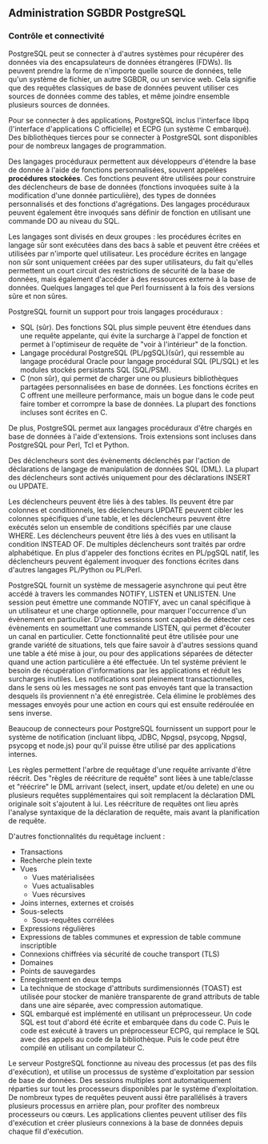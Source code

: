 ## Administration SGBDR PostgreSQL

### Contrôle et connectivité

PostgreSQL peut se connecter à d'autres systèmes pour récupérer des données via des encapsulateurs
de données étrangères (FDWs). Ils peuvent prendre la forme de n'importe quelle source de données,
telle qu'un système de fichier, un autre SGBDR, ou un service web. Cela signifie que des requêtes
classiques de base de données peuvent utiliser ces sources de données comme des tables, et même
joindre ensemble plusieurs sources de données.

Pour se connecter à des applications, PostgreSQL inclus l'interface libpq (l'interface
d'applications C officielle) et ECPG (un système C embarqué). Des bibliothèques tierces pour se
connecter à PostgreSQL sont disponibles pour de nombreux langages de programmation.

Des langages procéduraux permettent aux développeurs d'étendre la base de donnée à l'aide de
fonctions personnalisées, souvent appelées **procédures stockées**. Ces fonctions peuvent être
utilisées pour construire des déclencheurs de base de données (fonctions invoquées suite à la
modification d'une donnée particulière), des types de données personnalisés et des fonctions
d'agrégations. Des langages procéduraux peuvent également être invoqués sans définir de fonction en
utilisant une commande DO au niveau du SQL.

Les langages sont divisés en deux groupes : les procédures écrites en langage sûr sont exécutées
dans des bacs à sable et peuvent être créées et utilisées par n'importe quel utilisateur. Les
procédure écrites en langage non sûr sont uniquement créées par des super utilisateurs, du fait
qu'elles permettent un court circuit des restrictions de sécurité de la base de données, mais
également d'accéder à des ressources externe à la base de données. Quelques langages tel que Perl
fournissent à la fois des versions sûre et non sûres.

PostgreSQL fournit un support pour trois langages procéduraux :

* SQL (sûr). Des fonctions SQL plus simple peuvent être étendues dans une requête appelante, qui
  évite la surcharge à l'appel de fonction et permet à l'optimiseur de requête de "voir à
  l'intérieur" de la fonction.
* Langage procédural PostgreSQL (PL/pgSQL)(sûr), qui ressemble au langage procédural Oracle pour
  langage procédural SQL (PL/SQL) et les modules stockés persistants SQL (SQL/PSM).
* C (non sûr), qui permet de charger une ou plusieurs bibliothèques partagées personnalisées en base
  de données. Les fonctions écrites en C offrent une meilleure performance, mais un bogue dans le
  code peut faire tomber et corrompre la base de données. La plupart des fonctions incluses sont
  écrites en C.

De plus, PostgreSQL permet aux langages procéduraux d'être chargés en base de données à l'aide
d'extensions. Trois extensions sont incluses dans PostgreSQL pour Perl, Tcl et Python.

Des déclencheurs sont des évènements déclenchés par l'action de déclarations de langage de
manipulation de données SQL (DML). La plupart des déclencheurs sont activés uniquement pour des
déclarations INSERT ou UPDATE.

Les déclencheurs peuvent être liés à des tables. Ils peuvent être par colonnes et conditionnels, les
déclencheurs UPDATE peuvent cibler les colonnes spécifiques d'une table, et les déclencheurs peuvent
être exécutés selon un ensemble de conditions spécifiés par une clause WHERE. Les déclencheurs
peuvent être liés à des vues en utilisant la condition INSTEAD OF. De multiples déclencheurs sont
traités par ordre alphabétique. En plus d'appeler des fonctions écrites en PL/pgSQL natif, les
déclencheurs peuvent également invoquer des fonctions écrites dans d'autres langages PL/Python ou
PL/Perl.

PostgreSQL fournit un système de messagerie asynchrone qui peut être accédé à travers les commandes
NOTIFY, LISTEN et UNLISTEN. Une session peut émettre une commande NOTIFY, avec un canal spécifique à
un utilisateur et une charge optionnelle, pour marquer l'occurrence d'un évènement en particulier.
D'autres sessions sont capables de détecter ces évènements en soumettant une commande LISTEN, qui
permet d'écouter un canal en particulier. Cette fonctionnalité peut être utilisée pour une grande
variété de situations, tels que faire savoir à d'autres sessions quand une table a été mise à jour,
ou pour des applications séparées de détecter quand une action particulière a été effectuée. Un tel
système prévient le besoin de récupération d'informations par les applications et réduit les
surcharges inutiles. Les notifications sont pleinement transactionnelles, dans le sens où les
messages ne sont pas envoyés tant que la transaction desquels ils proviennent n'a été enregistrée.
Cela élimine le problèmes des messages envoyés pour une action en cours qui est ensuite redéroulée
en sens inverse.

Beaucoup de connecteurs pour PostgreSQL fournissent un support pour le système de notification
(incluant libpq, JDBC, Npgsql, psycopg, Npgsql, psycopg et node.js) pour qu'il puisse être utilisé
par des applications internes.

Les règles permettent l'arbre de requêtage d'une requête arrivante d'être réécrit. Des "règles de
réécriture de requête" sont liées à une table/classe et "réécrire" le DML arrivant (select, insert,
update et/ou delete) en une ou plusieurs requêtes supplémentaires qui soit remplacent la déclaration
DML originale soit s'ajoutent à lui. Les réécriture de requêtes ont lieu après l'analyse syntaxique
de la déclaration de requête, mais avant la planification de requête.

D'autres fonctionnalités du requêtage incluent :

* Transactions
* Recherche plein texte
* Vues
    + Vues matérialisées
    + Vues actualisables
    + Vues récursives
* Joins internes, externes et croisés
* Sous-selects
    + Sous-requêtes corrélées
* Expressions régulières
* Expressions de tables communes et expression de table commune inscriptible
* Connexions chiffrées via sécurité de couche transport (TLS)
* Domaines
* Points de sauvegardes
* Enregistrement en deux temps
* La technique de stockage d'attributs surdimensionnés (TOAST) est utilisée pour stocker de manière
  transparente de grand attributs de table dans une aire séparée, avec compression automatique.
* SQL embarqué est implémenté en utilisant un préprocesseur. Un code SQL est tout d'abord été écrite
  et embarquée dans du code C. Puis le code est exécuté à travers un préprocesseur ECPG, qui
  remplace le SQL avec des appels au code de la bibliothèque. Puis le code peut être compilé en
  utilisant un compilateur C.

Le serveur PostgreSQL fonctionne au niveau des processus (et pas des fils d'exécution), et utilise
un processus de système d'exploitation par session de base de données. Des sessions multiples sont
automatiquement réparties sur tout les processeurs disponibles par le système d'exploitation. De
nombreux types de requêtes peuvent aussi être parallélisés à travers plusieurs processus en arrière
plan, pour profiter des nombreux processeurs ou cœurs. Les applications clientes peuvent utiliser
des fils d'exécution et créer plusieurs connexions à la base de données depuis chaque fil
d'exécution.
